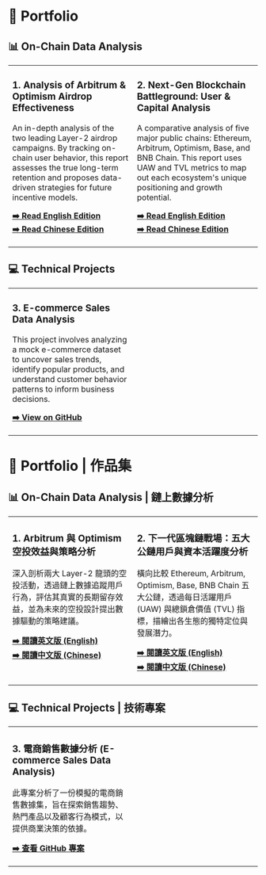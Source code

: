 # 📖 Portfolio

## 📊 On-Chain Data Analysis

<table width="100%">
  <tr>
    <td width="50%" valign="top">
      <h3>1. Analysis of Arbitrum & Optimism Airdrop Effectiveness</h3>
      <p>An in-depth analysis of the two leading Layer-2 airdrop campaigns. By tracking on-chain user behavior, this report assesses the true long-term retention and proposes data-driven strategies for future incentive models.</p>
      <p>
        <a href="https://dune.com/titus181/analysis-of-the-effectiveness-and-strategy-of-arbitrum-and-optimism-airdrops"><strong>➡️ Read English Edition</strong></a><br>
        <a href="https://dune.com/titus181/arbitrum-kong-tou-xin-yong-hu-liu-cun-lu-fen-xi"><strong>➡️ Read Chinese Edition</strong></a>
      </p>
    </td>
    <td width="50%" valign="top">
      <h3>2. Next-Gen Blockchain Battleground: User & Capital Analysis</h3>
      <p>A comparative analysis of five major public chains: Ethereum, Arbitrum, Optimism, Base, and BNB Chain. This report uses UAW and TVL metrics to map out each ecosystem's unique positioning and growth potential.</p>
      <p>
        <a href="https://dune.com/titus181/next-gen-blockchain-battleground-analyzing-user-and-capital-activity-in-the-top-5-public-chains"><strong>➡️ Read English Edition</strong></a><br>
        <a href="https://dune.com/titus181/ge-gong-lian-bi-jiao"><strong>➡️ Read Chinese Edition</strong></a>
      </p>
    </td>
  </tr>
</table>

## 💻 Technical Projects

<table width="100%">
  <tr>
    <td width="50%" valign="top">
      <h3>3. E-commerce Sales Data Analysis</h3>
      <p>This project involves analyzing a mock e-commerce dataset to uncover sales trends, identify popular products, and understand customer behavior patterns to inform business decisions.</p>
      <p>
        <a href="https://github.com/Titus181/e-commerce"><strong>➡️ View on GitHub</strong></a>
      </p>
    </td>
    <td width="50%" valign="top">
      </td>
  </tr>
</table>


# 📖 Portfolio | 作品集

## 📊 On-Chain Data Analysis | 鏈上數據分析

<table width="100%">
  <tr>
    <td width="50%" valign="top">
      <h3>1. Arbitrum 與 Optimism 空投效益與策略分析</h3>
      <p>深入剖析兩大 Layer-2 龍頭的空投活動，透過鏈上數據追蹤用戶行為，評估其真實的長期留存效益，並為未來的空投設計提出數據驅動的策略建議。</p>
      <p>
        <a href="https://dune.com/titus181/analysis-of-the-effectiveness-and-strategy-of-arbitrum-and-optimism-airdrops"><strong>➡️ 閱讀英文版 (English)</strong></a><br>
        <a href="https://dune.com/titus181/arbitrum-kong-tou-xin-yong-hu-liu-cun-lu-fen-xi"><strong>➡️ 閱讀中文版 (Chinese)</strong></a>
      </p>
    </td>
    <td width="50%" valign="top">
      <h3>2. 下一代區塊鏈戰場：五大公鏈用戶與資本活躍度分析</h3>
      <p>橫向比較 Ethereum, Arbitrum, Optimism, Base, BNB Chain 五大公鏈，透過每日活躍用戶 (UAW) 與總鎖倉價值 (TVL) 指標，描繪出各生態的獨特定位與發展潛力。</p>
      <p>
        <a href="https://dune.com/titus181/next-gen-blockchain-battleground-analyzing-user-and-capital-activity-in-the-top-5-public-chains"><strong>➡️ 閱讀英文版 (English)</strong></a><br>
        <a href="https://dune.com/titus181/ge-gong-lian-bi-jiao"><strong>➡️ 閱讀中文版 (Chinese)</strong></a>
      </p>
    </td>
  </tr>
</table>

## 💻 Technical Projects | 技術專案

<table width="100%">
  <tr>
    <td width="50%" valign="top">
      <h3>3. 電商銷售數據分析 (E-commerce Sales Data Analysis)</h3>
      <p>此專案分析了一份模擬的電商銷售數據集，旨在探索銷售趨勢、熱門產品以及顧客行為模式，以提供商業決策的依據。</p>
      <p>
        <a href="https://github.com/Titus181/e-commerce"><strong>➡️ 查看 GitHub 專案</strong></a>
      </p>
    </td>
    <td width="50%" valign="top">
      </td>
  </tr>
</table>
